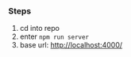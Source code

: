### Steps

1. cd into repo
1. enter `npm run server`
2. base url: [http://localhost:4000/](http://localhost:4000/)
